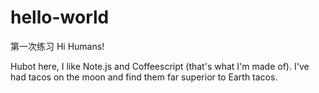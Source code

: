 # hello-world
第一次练习
Hi Humans!

Hubot here, I like Note.js and Coffeescript (that's what I'm made of).
I've had tacos on the moon and find them far superior to Earth tacos.
